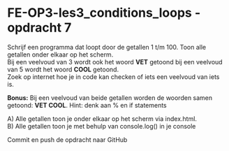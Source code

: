 ﻿# FE-OP3-les3_conditions_loops - opdracht 7

Schrijf een programma dat loopt door de getallen 1 t/m 100. Toon alle getallen onder elkaar op het scherm. <br>
Bij een veelvoud van 3 wordt ook het woord <b>VET</b> getoond bij een veelvoud van 5 wordt het woord <b>COOL</b> getoond.<br>
Zoek op internet hoe je in code kan checken of iets een veelvoud van iets is.

<b>Bonus:</b> Bij een veelvoud van beide getallen worden de woorden samen getoond: <b>VET COOL</b>.
Hint: denk aan % en if statements


A)	Alle getallen toon je onder elkaar op het scherm via index.html. <br>
B)	Alle getallen toon je met behulp van console.log() in je console

Commit en push de opdracht naar GitHub

